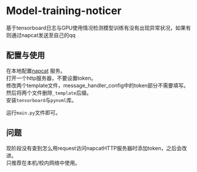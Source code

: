 # Model-training-noticer
基于tensorboard日志与GPU使用情况检测模型训练有没有出现异常状况，如果有则通过napcat发送至自己的qq

## 配置与使用

在本地配置[napcat](https://github.com/NapNeko/NapCatQQ) 服务。  
打开一个http服务器，不要设置token。  
修改两个template文件，message_handler_config中的token部分不需要填写。然后将两个文件删除`_template`后缀。  
安装`tensorboard`与`pynvml`库。  

运行`main.py`文件即可。  

## 问题
现阶段没有查到怎么用request访问napcatHTTP服务器时添加token，之后会改进。  
只推荐在本机/校内网络中使用。
